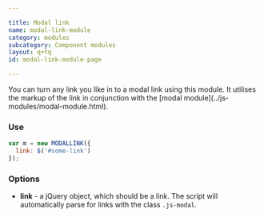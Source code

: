 ```yaml
---

title: Modal link
name: modal-link-module
category: modules
subcategory: Component modules
layout: q+tq
id: modal-link-module-page

---
```


<div class="lead"><p>You can turn any link you like in to a modal link using this module. It utilises the markup of the link in conjunction with the [modal module](../js-modules/modal-module.html).</p></div>


### Use

```javascript
var m = new MODALLINK({
  link: $('#some-link')
});
```

### Options

 * **link** - a jQuery object, which should be a link. The script will automatically parse for links with the class `.js-modal`.

